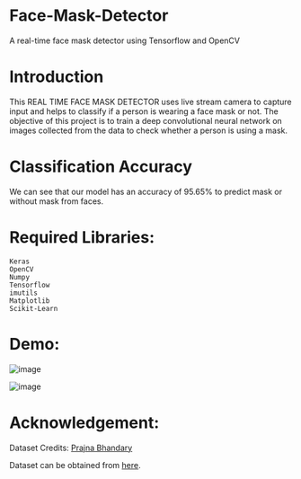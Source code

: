 # Face-Mask-Detector

A real-time face mask detector using Tensorflow and OpenCV

# Introduction 

This REAL TIME FACE MASK DETECTOR uses live stream camera  to capture input and helps to classify if a person is wearing a face mask or not.
The objective of this project is to train a deep convolutional neural network on images collected from the data to check whether a person is using a mask.

# Classification Accuracy

We can see that our model has an accuracy of 95.65% to predict mask or without mask from faces.

# Required Libraries:

    Keras
    OpenCV
    Numpy
    Tensorflow
    imutils
    Matplotlib
    Scikit-Learn

# Demo:

![image](https://user-images.githubusercontent.com/54103472/93887010-c16b8600-fd03-11ea-841c-c04c7244230c.png)

![image](https://user-images.githubusercontent.com/54103472/93887032-c8929400-fd03-11ea-8df7-0b9fb6e0c2fd.png)

# Acknowledgement:

Dataset Credits: [Prajna Bhandary](https://github.com/prajnasb/observations)

Dataset can be obtained from [here](https://github.com/prajnasb/observations/tree/master/experiements/data).
